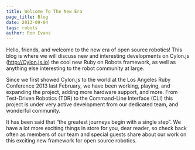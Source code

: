 ```yaml
---
title: Welcome To The New Era
page_title: Blog
date: 2013-09-04
tags: robots
author: Ron Evans
---
```


Hello, friends, and welcome to the new era of open source robotics! This blog is where we will discuss new and interesting developments on Cylon.js (<a href="http://Cylon.js.io" target="blank">http://Cylon.js.io</a>) the cool new Ruby on Robots framework, as well as anything else interesting to the robot community at large.

Since we first showed Cylon.js to the world at the Los Angeles Ruby Conference 2013 last February, we have been working, playing, and expanding the project, adding more hardware support, and more. From Test-Driven Robotics (TDR) to the Command-Line Interface (CLI) this project is under very active development from our dedicated team, and wonderful community.

It has been said that “the greatest journeys begin with a single step”. We have a lot more exciting things in store for you, dear reader, so check back often as members of our team and special guests share about our work on this exciting new framework for open source robotics. 

